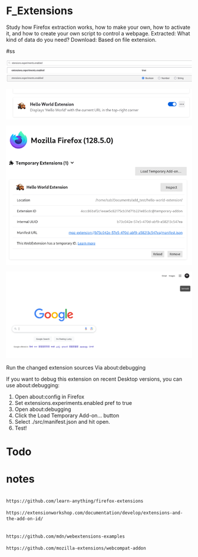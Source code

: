 # F_Extensions


Study how Firefox extraction works, how to make your own, how to activate it, and how to create your own script to control a webpage.
Extracted: What kind of data do you need?
Download: Based on file extension.




#ss

![](img/T0.png)

![](img/T1.png)

![](img/T2.png)

![](img/T3.png)




Run the changed extension sources
Via about:debugging

If you want to debug this extension on recent Desktop versions, you can use about:debugging:

   1. Open about:config in Firefox
   2. Set extensions.experiments.enabled pref to true
   3. Open about:debugging
   4. Click the Load Temporary Add-on... button
   5. Select ./src/manifest.json and hit open.
   6. Test!





# Todo









# notes

```

https://github.com/learn-anything/firefox-extensions

https://extensionworkshop.com/documentation/develop/extensions-and-the-add-on-id/


https://github.com/mdn/webextensions-examples

https://github.com/mozilla-extensions/webcompat-addon

```

